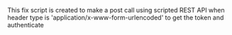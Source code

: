 This fix script is created to make a post call using scripted REST API when header type is 'application/x-www-form-urlencoded' to get the token and authenticate
